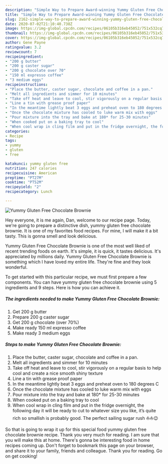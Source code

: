 ```yaml
---
description: "Simple Way to Prepare Award-winning Yummy Gluten Free Chocolate Brownie"
title: "Simple Way to Prepare Award-winning Yummy Gluten Free Chocolate Brownie"
slug: 2162-simple-way-to-prepare-award-winning-yummy-gluten-free-chocolate-brownie
date: 2020-07-02T21:10:40.738Z
image: https://img-global.cpcdn.com/recipes/06105b316eb45052/751x532cq70/yummy-gluten-free-chocolate-brownie-recipe-main-photo.jpg
thumbnail: https://img-global.cpcdn.com/recipes/06105b316eb45052/751x532cq70/yummy-gluten-free-chocolate-brownie-recipe-main-photo.jpg
cover: https://img-global.cpcdn.com/recipes/06105b316eb45052/751x532cq70/yummy-gluten-free-chocolate-brownie-recipe-main-photo.jpg
author: Gene Payne
ratingvalue: 3.2
reviewcount: 7
recipeingredient:
- "200 g butter"
- "200 g caster sugar"
- "200 g chocolate over 70"
- "150 ml expresso coffee"
- "3 medium eggs"
recipeinstructions:
- "Place the butter, caster sugar, chocolate and coffee in a pan."
- "Melt all ingredients and simmer for 10 minutes"
- "Take off heat and leave to cool, stir vigorously on a regular basis to help cool and create a nice smooth shiny texture"
- "Line a tin with grease proof paper"
- "In the meantime lightly beat 3 eggs and preheat oven to 180 degrees C"
- "Once the chocolate mixture has cooled to luke warm mix with eggs"
- "Pour mixture into the tray and bake at 180* for 25-30 minutes"
- "When cooked put on a baking tray to cool"
- "When cool wrap in cling film and put in the fridge overnight, the following day it will be ready to cut to whatever size you like, it’s quite rich so smallish is probably good. The perfect sailing sugar rush ⛵️⛵️😉"
categories:
- Recipe
tags:
- yummy
- gluten
- free

katakunci: yummy gluten free 
nutrition: 247 calories
recipecuisine: American
preptime: "PT27M"
cooktime: "PT52M"
recipeyield: "2"
recipecategory: Lunch

---
```



![Yummy Gluten Free Chocolate Brownie](https://img-global.cpcdn.com/recipes/06105b316eb45052/751x532cq70/yummy-gluten-free-chocolate-brownie-recipe-main-photo.jpg)

Hey everyone, it is me again, Dan, welcome to our recipe page. Today, we're going to prepare a distinctive dish, yummy gluten free chocolate brownie. It is one of my favorites food recipes. For mine, I will make it a bit tasty. This is gonna smell and look delicious.



Yummy Gluten Free Chocolate Brownie is one of the most well liked of recent trending foods on earth. It's simple, it is quick, it tastes delicious. It's appreciated by millions daily. Yummy Gluten Free Chocolate Brownie is something which I have loved my entire life. They're fine and they look wonderful.


To get started with this particular recipe, we must first prepare a few components. You can have yummy gluten free chocolate brownie using 5 ingredients and 9 steps. Here is how you can achieve it.

<!--inarticleads1-->

##### The ingredients needed to make Yummy Gluten Free Chocolate Brownie:

1. Get 200 g butter
1. Prepare 200 g caster sugar
1. Get 200 g chocolate (over 70%)
1. Make ready 150 ml expresso coffee
1. Make ready 3 medium eggs




<!--inarticleads2-->

##### Steps to make Yummy Gluten Free Chocolate Brownie:

1. Place the butter, caster sugar, chocolate and coffee in a pan.
1. Melt all ingredients and simmer for 10 minutes
1. Take off heat and leave to cool, stir vigorously on a regular basis to help cool and create a nice smooth shiny texture
1. Line a tin with grease proof paper
1. In the meantime lightly beat 3 eggs and preheat oven to 180 degrees C
1. Once the chocolate mixture has cooled to luke warm mix with eggs
1. Pour mixture into the tray and bake at 180* for 25-30 minutes
1. When cooked put on a baking tray to cool
1. When cool wrap in cling film and put in the fridge overnight, the following day it will be ready to cut to whatever size you like, it’s quite rich so smallish is probably good. The perfect sailing sugar rush ⛵️⛵️😉




So that is going to wrap it up for this special food yummy gluten free chocolate brownie recipe. Thank you very much for reading. I am sure that you will make this at home. There's gonna be interesting food in home recipes coming up. Don't forget to bookmark this page on your browser, and share it to your family, friends and colleague. Thank you for reading. Go on get cooking!
